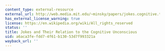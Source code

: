 ```yaml
---
content_type: external-resource
external_url: http://web.media.mit.edu/~minsky/papers/jokes.cognitive.txt
has_external_license_warning: true
license: https://en.wikipedia.org/wiki/All_rights_reserved
status: ''
title: Jokes and Their Relation to the Cognitive Unconscious
uid: a6aca3fe-fdd7-4f61-b130-53d7f993321a
wayback_url: ''
---
```

